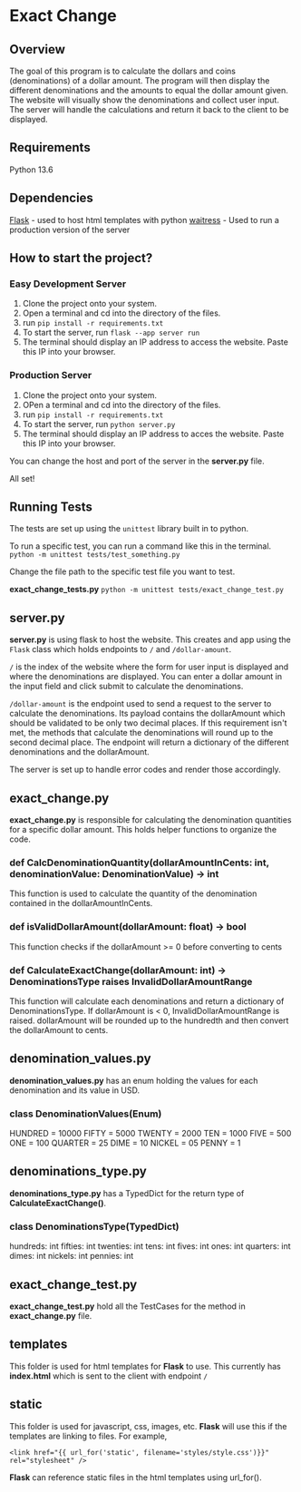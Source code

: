 # Exact Change

## Overview

The goal of this program is to calculate the dollars and coins (denominations) of a dollar amount. The program will then display the different denominations and the amounts to equal the dollar amount given. The website will visually show the denominations and collect user input. The server will handle the calculations and return it back to the client to be displayed.

## Requirements

Python 13.6

## Dependencies

[Flask](https://flask.palletsprojects.com/en/stable/) - used to host html templates with python
[waitress](https://flask.palletsprojects.com/en/stable/deploying/waitress/) - Used to run a production version of the server

## How to start the project?

### Easy Development Server

1. Clone the project onto your system.
2. Open a terminal and cd into the directory of the files.
3. run `pip install -r requirements.txt`
4. To start the server, run `flask --app server run`
5. The terminal should display an IP address to access the website. Paste this IP into your browser.

### Production Server

1. Clone the project onto your system.
2. OPen a terminal and cd into the directory of the files.
3. run `pip install -r requirements.txt`
4. To start the server, run `python server.py`
5. The terminal should display an IP address to acces the website. Paste this IP into your browser.

You can change the host and port of the server in the **server.py** file.

All set!

## Running Tests

The tests are set up using the `unittest` library built in to python.

To run a specific test, you can run a command like this in the terminal.
`python -m unittest tests/test_something.py`

Change the file path to the specific test file you want to test.

**exact_change_tests.py**
`python -m unittest tests/exact_change_test.py`

## server.py

**server.py** is using flask to host the website. This creates and app using the `Flask` class which holds endpoints to `/` and `/dollar-amount`.

`/` is the index of the website where the form for user input is displayed and where the denominations are displayed. You can enter a dollar amount in the input field and click submit to calculate the denominations.

`/dollar-amount` is the endpoint used to send a request to the server to calculate the denominations. Its payload contains the dollarAmount which should be validated to be only two decimal places. If this requirement isn't met, the methods that calculate the denominations will round up to the second decimal place. The endpoint will return a dictionary of the different denominations and the dollarAmount.

The server is set up to handle error codes and render those accordingly.

## exact_change.py

**exact_change.py** is responsible for calculating the denomination quantities for a specific dollar amount. This holds helper functions to organize the code.

### def CalcDenominationQuantity(dollarAmountInCents: int, denominationValue: DenominationValue) -> int

This function is used to calculate the quantity of the denomination contained in the dollarAmountInCents.

### def isValidDollarAmount(dollarAmount: float) -> bool

This function checks if the dollarAmount >= 0 before converting to cents

### def CalculateExactChange(dollarAmount: int) -> DenominationsType raises InvalidDollarAmountRange

This function will calculate each denominations and return a dictionary of DenominationsType. If dollarAmount is < 0, InvalidDollarAmountRange is raised. dollarAmount will be rounded up to the hundredth and then convert the dollarAmount to cents.

## denomination_values.py

**denomination_values.py** has an enum holding the values for each denomination and its value in USD.

### class DenominationValues(Enum)

HUNDRED = 10000
FIFTY = 5000
TWENTY = 2000
TEN = 1000
FIVE = 500
ONE = 100
QUARTER = 25
DIME = 10
NICKEL = 05
PENNY = 1

## denominations_type.py

**denominations_type.py** has a TypedDict for the return type of **CalculateExactChange()**.

### class DenominationsType(TypedDict)

hundreds: int
fifties: int
twenties: int
tens: int
fives: int
ones: int
quarters: int
dimes: int
nickels: int
pennies: int

## exact_change_test.py

**exact_change_test.py** hold all the TestCases for the method in **exact_change.py** file.

## templates

This folder is used for html templates for **Flask** to use. This currently has **index.html** which is sent to the client with endpoint `/`

## static

This folder is used for javascript, css, images, etc. **Flask** will use this if the templates are linking to files. For example,

`<link href="{{ url_for('static', filename='styles/style.css')}}" rel="stylesheet" />`

**Flask** can reference static files in the html templates using url_for().
